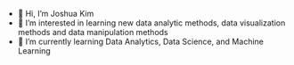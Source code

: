 - 👋 Hi, I’m Joshua Kim
- 👀 I’m interested in learning new data analytic methods, data visualization methods and data manipulation methods
- 🌱 I’m currently learning Data Analytics, Data Science, and Machine Learning

<!---
jjkcoding/jjkcoding is a ✨ special ✨ repository because its `README.md` (this file) appears on your GitHub profile.
You can click the Preview link to take a look at your changes.
--->
